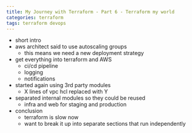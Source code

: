 ```yaml
---
title: My Journey with Terraform - Part 6 - Terraform my world
categories: terraform
tags: terraform devops
---
```


- short intro
- aws architect said to use autoscaling groups
    - this means we need a new deployment strategy
- get everything into terraform and AWS
    - ci/cd pipeline
    - logging
    - notifications
- started again using 3rd party modules
    - X lines of vpc hcl replaced with Y
- separated internal modules so they could be reused
    - infra and web for staging and production
- conclusion
    - terraform is slow now
    - want to break it up into separate sections that run independently
